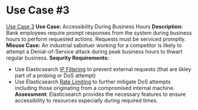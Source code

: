 # Use Case #3
[Use Case 3](./Images/UseCase3.png)
**Use Case:** Accessibility During Business Hours
**Description:** Bank employees require prompt responses from the system during business hours to perform requested actions. Requests must be serviced promptly.
**Misuse Case:** An industrial sabotuer working for a competitor is likely to attempt a Denial-of-Service attack during peak business hours to thwart regular business.
**Sequrity Requirements:**
 - Use Elasticsearch [IP Filtering](https://www.elastic.co/guide/en/elasticsearch/reference/current/ip-filtering.html) to prevent external requests (that are likley part of a probing or DoS attempt)
 - Use Elasticsearch [Rate Limiting](https://www.elastic.co/guide/en/cloud/current/ec-api-rate-limiting.html) to further mitigate DoS attempts including those originating from a compromised internal machine.
 **Assessment**: Elasticsearch provides the necessary features to ensure accessibility to resources especially during required times.